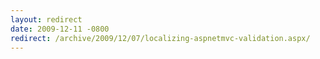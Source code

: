 ```yaml
---
layout: redirect
date: 2009-12-11 -0800
redirect: /archive/2009/12/07/localizing-aspnetmvc-validation.aspx/
---
```

